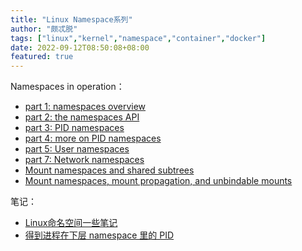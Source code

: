 ```yaml
---
title: "Linux Namespace系列"
author: "颇忒脱"
tags: ["linux","kernel","namespace","container","docker"]
date: 2022-09-12T08:50:08+08:00
featured: true
---
```


<!--more-->

Namespaces in operation：

* [part 1: namespaces overview](https://lwn.net/Articles/531114/)
* [part 2: the namespaces API](https://lwn.net/Articles/531381/)
* [part 3: PID namespaces](https://lwn.net/Articles/531419/)
* [part 4: more on PID namespaces](https://lwn.net/Articles/532748/)
* [part 5: User namespaces](https://lwn.net/Articles/532593/)
* [part 7: Network namespaces](https://lwn.net/Articles/580893/)
* [Mount namespaces and shared subtrees](https://lwn.net/Articles/689856/)
* [Mount namespaces, mount propagation, and unbindable mounts](https://lwn.net/Articles/690679/)

笔记：

* [Linux命名空间一些笔记](../simple-intro)
* [得到进程在下层 namespace 里的 PID](../get-pid-in-namespace)
